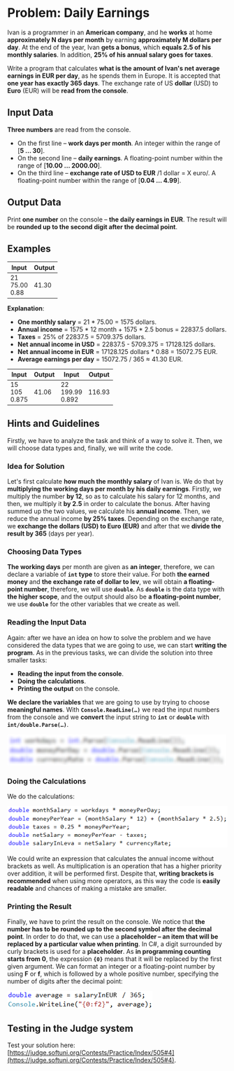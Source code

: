 # Problem: Daily Earnings

Ivan is a programmer in an **American company**, and he **works** at home **approximately N days per month** by earning **approximately M dollars per day**. At the end of the year, Ivan **gets a bonus**, which **equals 2.5 of his monthly salaries**. In addition, **25% of his annual salary goes for taxes**.

Write a program that calculates **what is the amount of Ivan's net average earnings in EUR per day**, as he spends them in Europe. It is accepted that **one year has exactly 365 days**. The exchange rate of US **dollar** (USD) to **Euro** (EUR) will be **read from the console**. 

## Input Data

**Three numbers** are read from the console.
 * On the first line – **work days per month**. An integer within the range of [**5 … 30**].
 * On the second line – **daily earnings**. A floating-point number within the range of [**10.00 … 2000.00**].
 * On the third line – **exchange rate of USD to EUR** /1 dollar = X euro/. A floating-point number within the range of [**0.04 … 4.99**].

## Output Data

Print **one number** on the console – **the daily earnings in EUR**. The result will be **rounded up to the second digit after the decimal point**. 

## Examples

| Input        | Output          |
|---------------|------------------|
|21<br>75.00<br>0.88|41.30| 

**Explanation**:
* **One monthly salary** = 21 \* 75.00 = 1575 dollars.
* **Annual income** = 1575 \* 12 month + 1575 \* 2.5 bonus = 22837.5 dollars.
* **Taxes** = 25% of 22837.5 = 5709.375 dollars.
* **Net annual income in USD** = 22837.5 - 5709.375 = 17128.125 dollars.
* **Net annual income in EUR** = 17128.125 dollars * 0.88 = 15072.75 EUR.
* **Average earnings per day** = 15072.75 / 365 ≈ 41.30 EUR.

| Input        | Output            | Input         | Output    |
|-------------|------------------|-------------|------------------|
|15<br>105<br>0.875|41.06|22<br>199.99<br>0.892|116.93|

## Hints and Guidelines

Firstly, we have to analyze the task and think of a way to solve it. Then, we will choose data types and, finally, we will write the code.

### Idea for Solution

Let's first calculate **how much the monthly salary** of Ivan is. We do that by **multiplying the working days per month by his daily earnings**. Firstly, we multiply the number **by 12**, so as to calculate his salary for 12 months, and then, we multiply it **by 2.5** in order to calculate the bonus. After having summed up the two values, we calculate his **annual income**. Then, we reduce the annual income **by 25% taxes**. Depending on the exchange rate, we **exchange the dollars (USD) to Euro (EUR)** and after that we **divide the result by 365** (days per year).

### Choosing Data Types

**The working days** per month are given as **an integer**, therefore, we can declare a variable of **`int` type** to store their value. For both **the earned money** and **the exchange rate of dollar to lev**, we will obtain **a floating-point number**, therefore, we will use **`double`**. As **`double`** is the data type with **the higher scope**, and the output should also be **a floating-point number**, we use **`double`** for the other variables that we create as well. 

### Reading the Input Data

Again: after we have an idea on how to solve the problem and we have considered the data types that we are going to use, we can start **writing the program**. As in the previous tasks, we can divide the solution into three smaller tasks: 
* **Reading the input from the console**.
* **Doing the calculations**.
* **Printing the output** on the console.

**We declare the variables** that we are going to use by trying to choose **meaningful names**. With **`Console.ReadLine(…)`** we read the input numbers from the console and we **convert** the input string to **`int`** or **`double`** with **`int/double.Parse(…)`**.

![](/assets/chapter-2-2-images/05.Daily-earnings-01.png)

### Doing the Calculations

We do the calculations:  

![](/assets/chapter-2-2-images/05.Daily-earnings-02.png)

We could write an expression that calculates the annual income without brackets as well. As multiplication is an operation that has a higher priority over addition, it will be performed first. Despite that, **writing brackets is recommended** when using more operators, as this way the code is **easily readable** and chances of making a mistake are smaller.

### Printing the Result

Finally, we have to print the result on the console. We notice that **the number has to be rounded up to the second symbol after the decimal point**. In order to do that, we can use a **placeholder – an item that will be replaced by a particular value when printing**. In C#, a digit surrounded by curly brackets is used for a **placeholder**. As **in programming counting starts from 0**, the expression **`{0}`** means that it will be replaced by the first given argument. We can format an integer or a floating-point number by using **F** or **f**, which is followed by a whole positive number, specifying the number of digits after the decimal point:

![](/assets/chapter-2-2-images/05.Daily-earnings-03.png)

## Testing in the Judge system

Test your solution here: [https://judge.softuni.org/Contests/Practice/Index/505#4](https://judge.softuni.org/Contests/Practice/Index/505#4).
